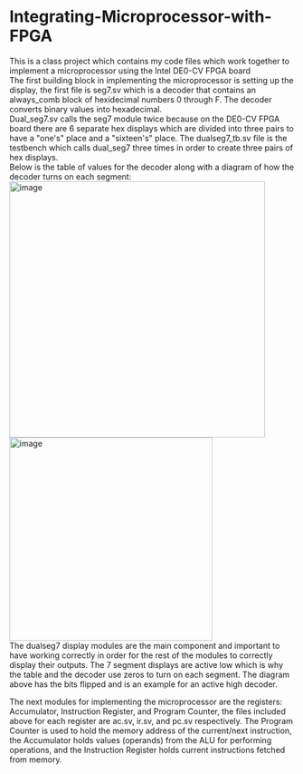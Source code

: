 # Integrating-Microprocessor-with-FPGA
This is a class project which contains my code files which work together to implement a microprocessor using the Intel DE0-CV FPGA board  
The first building block in implementing the microprocessor is setting up the display, the first file is seg7.sv which is a decoder that contains an always_comb block of hexidecimal numbers 0 through F. The decoder converts binary values into hexadecimal.    
Dual_seg7.sv calls the seg7 module twice because on the DE0-CV FPGA board there are 6 separate hex displays which are divided into three pairs to have a "one's" place and a "sixteen's" place. The dualseg7_tb.sv file is the testbench which calls dual_seg7 three times in order to create three pairs of hex displays.  
Below is the table of values for the decoder along with a diagram of how the decoder turns on each segment:  
<img width="452" alt="image" src="https://user-images.githubusercontent.com/72291395/226743240-0a694c8b-6d79-4fce-bfae-cabe34ee971b.png">
<img width="359" alt="image" src="https://user-images.githubusercontent.com/72291395/226744507-ae9b4040-27a3-4517-b4f2-aa0efd588246.png">  
The dualseg7 display modules are the main component and important to have working correctly in order for the rest of the modules to correctly display their outputs. The 7 segment displays are active low which is why the table and the decoder use zeros to turn on each segment. The diagram above has the bits flipped and is an example for an active high decoder.  
  
The next modules for implementing the microprocessor are the registers: Accumulator, Instruction Register, and Program Counter, the files included above for each register are ac.sv, ir.sv, and pc.sv respectively. The Program Counter is used to hold the memory address of the current/next instruction, the Accumulator holds values (operands) from the ALU for performing operations, and the Instruction Register holds current instructions fetched from memory. 


